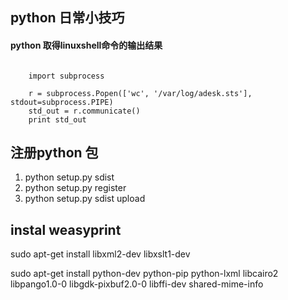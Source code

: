 ## python 日常小技巧

#### python 取得linuxshell命令的输出结果

```

    import subprocess

    r = subprocess.Popen(['wc', '/var/log/adesk.sts'], stdout=subprocess.PIPE)
    std_out = r.communicate()
    print std_out

```


## 注册python 包

1. python setup.py sdist
2. python setup.py register
3. python setup.py sdist upload

## instal weasyprint

sudo apt-get install libxml2-dev libxslt1-dev

sudo apt-get install python-dev python-pip python-lxml libcairo2 libpango1.0-0 libgdk-pixbuf2.0-0 libffi-dev shared-mime-info

